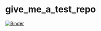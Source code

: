 # give_me_a_test_repo
[![Binder](https://mybinder.org/badge.svg)](https://mybinder.org/v2/gh/PrakashQM/give_me_a_test_repo.git/master)
